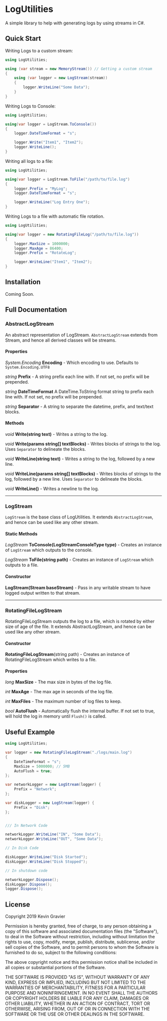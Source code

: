 LogUtilities
============

A simple library to help with generating logs by using streams in C#.

## Quick Start

Writing Logs to a custom stream:

```csharp
using LogUtilities;

using (var stream = new MemoryStream()) // Getting a custom stream
{ 
	using (var logger = new LogStream(stream))
	{
		logger.WriteLine("Some Data");
	}
}
```

Writing Logs to Console:

```csharp
using LogUtilities;

using(var logger = LogStream.ToConsole())
{
	logger.DateTimeFormat = "s";

	logger.Write("Item1", "Item2");
	logger.WriteLine();
}
```

Writing all logs to a file:

```csharp
using LogUtilities;

using(var logger = LogStream.ToFile("/path/to/file.log")
{
	logger.Prefix = "MyLog";
	logger.DateTimeFormat = "s";

	logger.WriteLine("Log Entry One");
}
```

Writing Logs to a file with automatic file rotation.

```csharp
using LogUtilities;

using(var logger = new RotatingFileLog("/path/to/file.log"))
{
	logger.MaxSize = 1000000;
	logger.MaxAge = 86400;
	logger.Prefix = "RotateLog";

	logger.WriteLine("Item1", "Item2");
}
```

## Installation

Coming Soon.

## Full Documentation

### AbstractLogStream

An abstract representation of LogStream. `AbstractLogStream` extends from Stream, and hence all
derived classes will be streams.

#### Properties

*System.Encoding* **Encoding** - Which encoding to use. Defaults to `System.Encoding.UTF8`

*string* **Prefix** - A string prefix each line with. If not set, no prefix will be prepended.

*string* **DateTimeFormat** A DateTime.ToString format string to prefix each line with. If not set, no prefix will be prepended.

*string* **Separator** - A string to separate the datetime, prefix, and text/text blocks.

#### Methods

*void* **Write(string text)** - Writes a string to the log.

*void* **Write(params string[] textBlocks)** - Writes blocks of strings to the log. Uses `Separator` to delineate the blocks.

*void* **WriteLine(string text)** - Writes a string to the log, followed by a new line.

*void* **WriteLine(params string[] textBlocks)** - Writes blocks of strings to the log, followed by a new line. Uses `Separator` to delineate the blocks.

*void* **WriteLine()** - Writes a newline to the log.

----

### LogStream

`LogStream` is the base class of LogUtilities. It extends `AbstractLogStream`, and hence can be used like any other stream.

#### Static Methods

*LogStream* **ToConsole(LogStreamConsoleType type)** - Creates an instance of `LogStream` which outputs to the console.

*LogStream* **ToFile(string path)** - Creates an instance of `LogStream` which outputs to a file.

#### Constructor

**LogStream(Stream baseStream)** - Pass in any writable stream to have logged output written to that stream.

----

### RotatingFileLogStream

RotatingFileLogStream outputs the log to a file, which is rotated by either size of age of the file. It extends AbstractLogStream, 
and hence can be used like any other stream.

#### Constructor

**RotatingFileLogStream**(string path) - Creates an instance of RotatingFileLogStream which writes to a file.

#### Properties

*long* **MaxSize** - The max size in bytes of the log file.

*int* **MaxAge** - The max age in seconds of the log file.

*int* **MaxFiles** - The maximum number of log files to keep.

*bool* **AutoFlush** - Automatically flush the internal buffer. If not set to true, will hold the log in memory until `Flush()` is called.

## Useful Example

```csharp
using LogUtilities;

var logger = new RotatingFileLogStream("./logs/main.log")
{
	DateTimeFormat = "s";
	MaxSize = 5000000; // 5MB
	AutoFlush = true;
};

var networkLogger = new LogStream(logger) {
	Prefix = "Network";
};

var diskLogger = new LogStream(logger) {
	Prefix = "Disk";
};


/// In Network Code

networkLogger.WriteLine("IN", "Some Data");
networkLogger.WriteLine("OUT", "Some Data");

// In Disk Code

diskLogger.WriteLine("Disk Started");
diskLogger.WriteLine("Disk Stopped");

// In shutdown code

networkLogger.Dispose();
diskLogger.Dispose();
logger.Dispose();
```

## License

Copyright 2019 Kevin Gravier

Permission is hereby granted, free of charge, to any person obtaining a copy of this software and associated documentation files (the "Software"), to deal in the Software without restriction, including without limitation the rights to use, copy, modify, merge, publish, distribute, sublicense, and/or sell copies of the Software, and to permit persons to whom the Software is furnished to do so, subject to the following conditions:

The above copyright notice and this permission notice shall be included in all copies or substantial portions of the Software.

THE SOFTWARE IS PROVIDED "AS IS", WITHOUT WARRANTY OF ANY KIND, EXPRESS OR IMPLIED, INCLUDING BUT NOT LIMITED TO THE WARRANTIES OF MERCHANTABILITY, FITNESS FOR A PARTICULAR PURPOSE AND NONINFRINGEMENT. IN NO EVENT SHALL THE AUTHORS OR COPYRIGHT HOLDERS BE LIABLE FOR ANY CLAIM, DAMAGES OR OTHER LIABILITY, WHETHER IN AN ACTION OF CONTRACT, TORT OR OTHERWISE, ARISING FROM, OUT OF OR IN CONNECTION WITH THE SOFTWARE OR THE USE OR OTHER DEALINGS IN THE SOFTWARE.